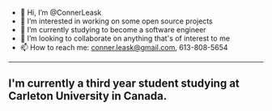 - 👋 Hi, I’m @ConnerLeask
- 👀 I’m interested in working on some open source projects
- 🌱 I’m currently studying to become a software engineer
- 💞️ I’m looking to collaborate on anything that's of interest to me
- 📫 How to reach me: conner.leask@gmail.com, 613-808-5654

-----
I'm currently a third year student studying at Carleton University in Canada.
-----
